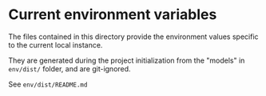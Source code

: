 # Current environment variables

The files contained in this directory provide the environment values specific to the current local instance.

They are generated during the project initialization from the "models" in `env/dist/` folder, and are git-ignored.

See `env/dist/README.md`
